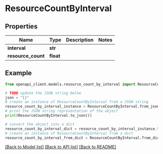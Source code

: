 # ResourceCountByInterval


## Properties

Name | Type | Description | Notes
------------ | ------------- | ------------- | -------------
**interval** | **str** |  | 
**resource_count** | **float** |  | 

## Example

```python
from openapi_client.models.resource_count_by_interval import ResourceCountByInterval

# TODO update the JSON string below
json = "{}"
# create an instance of ResourceCountByInterval from a JSON string
resource_count_by_interval_instance = ResourceCountByInterval.from_json(json)
# print the JSON string representation of the object
print(ResourceCountByInterval.to_json())

# convert the object into a dict
resource_count_by_interval_dict = resource_count_by_interval_instance.to_dict()
# create an instance of ResourceCountByInterval from a dict
resource_count_by_interval_from_dict = ResourceCountByInterval.from_dict(resource_count_by_interval_dict)
```
[[Back to Model list]](../README.md#documentation-for-models) [[Back to API list]](../README.md#documentation-for-api-endpoints) [[Back to README]](../README.md)


